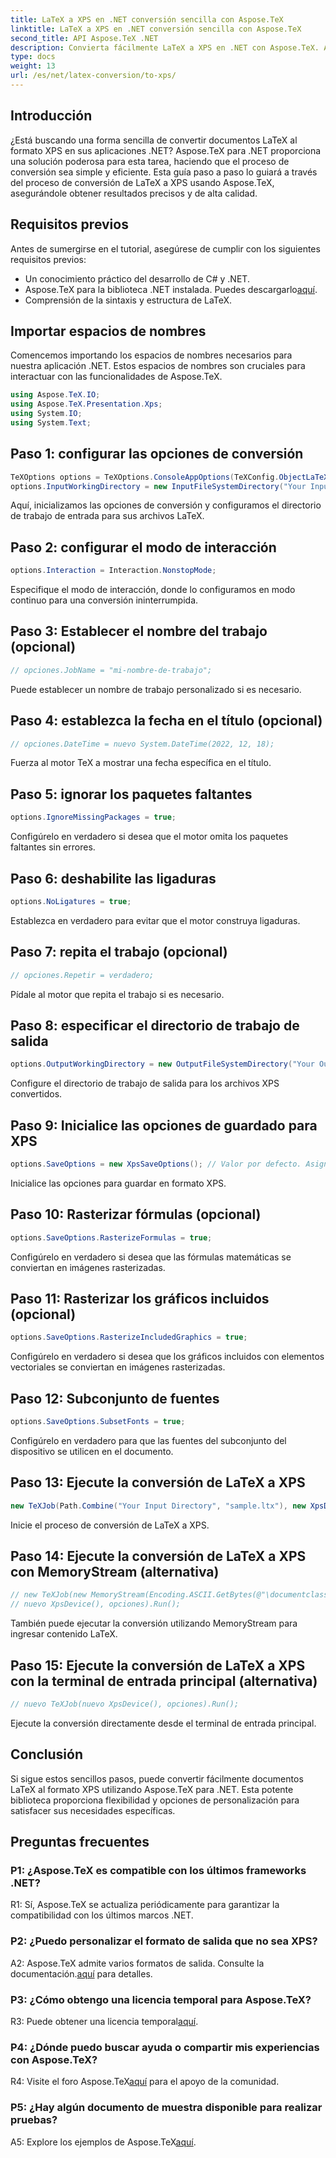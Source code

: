```yaml
---
title: LaTeX a XPS en .NET conversión sencilla con Aspose.TeX
linktitle: LaTeX a XPS en .NET conversión sencilla con Aspose.TeX
second_title: API Aspose.TeX .NET
description: Convierta fácilmente LaTeX a XPS en .NET con Aspose.TeX. Alta calidad, personalizable y eficiente.
type: docs
weight: 13
url: /es/net/latex-conversion/to-xps/
---
```

## Introducción

¿Está buscando una forma sencilla de convertir documentos LaTeX al formato XPS en sus aplicaciones .NET? Aspose.TeX para .NET proporciona una solución poderosa para esta tarea, haciendo que el proceso de conversión sea simple y eficiente. Esta guía paso a paso lo guiará a través del proceso de conversión de LaTeX a XPS usando Aspose.TeX, asegurándole obtener resultados precisos y de alta calidad.

## Requisitos previos

Antes de sumergirse en el tutorial, asegúrese de cumplir con los siguientes requisitos previos:

- Un conocimiento práctico del desarrollo de C# y .NET.
-  Aspose.TeX para la biblioteca .NET instalada. Puedes descargarlo[aquí](https://releases.aspose.com/tex/net/).
- Comprensión de la sintaxis y estructura de LaTeX.

## Importar espacios de nombres

Comencemos importando los espacios de nombres necesarios para nuestra aplicación .NET. Estos espacios de nombres son cruciales para interactuar con las funcionalidades de Aspose.TeX.

```csharp
using Aspose.TeX.IO;
using Aspose.TeX.Presentation.Xps;
using System.IO;
using System.Text;
```

## Paso 1: configurar las opciones de conversión

```csharp
TeXOptions options = TeXOptions.ConsoleAppOptions(TeXConfig.ObjectLaTeX);
options.InputWorkingDirectory = new InputFileSystemDirectory("Your Input Directory");
```

Aquí, inicializamos las opciones de conversión y configuramos el directorio de trabajo de entrada para sus archivos LaTeX.

## Paso 2: configurar el modo de interacción

```csharp
options.Interaction = Interaction.NonstopMode;
```

Especifique el modo de interacción, donde lo configuramos en modo continuo para una conversión ininterrumpida.

## Paso 3: Establecer el nombre del trabajo (opcional)

```csharp
// opciones.JobName = "mi-nombre-de-trabajo";
```

Puede establecer un nombre de trabajo personalizado si es necesario.

## Paso 4: establezca la fecha en el título (opcional)

```csharp
// opciones.DateTime = nuevo System.DateTime(2022, 12, 18);
```

Fuerza al motor TeX a mostrar una fecha específica en el título.

## Paso 5: ignorar los paquetes faltantes

```csharp
options.IgnoreMissingPackages = true;
```

Configúrelo en verdadero si desea que el motor omita los paquetes faltantes sin errores.

## Paso 6: deshabilite las ligaduras

```csharp
options.NoLigatures = true;
```

Establezca en verdadero para evitar que el motor construya ligaduras.

## Paso 7: repita el trabajo (opcional)

```csharp
// opciones.Repetir = verdadero;
```

Pídale al motor que repita el trabajo si es necesario.

## Paso 8: especificar el directorio de trabajo de salida

```csharp
options.OutputWorkingDirectory = new OutputFileSystemDirectory("Your Output Directory");
```

Configure el directorio de trabajo de salida para los archivos XPS convertidos.

## Paso 9: Inicialice las opciones de guardado para XPS

```csharp
options.SaveOptions = new XpsSaveOptions(); // Valor por defecto. Asignación arbitraria.
```

Inicialice las opciones para guardar en formato XPS.

## Paso 10: Rasterizar fórmulas (opcional)

```csharp
options.SaveOptions.RasterizeFormulas = true;
```

Configúrelo en verdadero si desea que las fórmulas matemáticas se conviertan en imágenes rasterizadas.

## Paso 11: Rasterizar los gráficos incluidos (opcional)

```csharp
options.SaveOptions.RasterizeIncludedGraphics = true;
```

Configúrelo en verdadero si desea que los gráficos incluidos con elementos vectoriales se conviertan en imágenes rasterizadas.

## Paso 12: Subconjunto de fuentes

```csharp
options.SaveOptions.SubsetFonts = true;
```

Configúrelo en verdadero para que las fuentes del subconjunto del dispositivo se utilicen en el documento.

## Paso 13: Ejecute la conversión de LaTeX a XPS

```csharp
new TeXJob(Path.Combine("Your Input Directory", "sample.ltx"), new XpsDevice(), options).Run();
```

Inicie el proceso de conversión de LaTeX a XPS.

## Paso 14: Ejecute la conversión de LaTeX a XPS con MemoryStream (alternativa)

```csharp
// new TeXJob(new MemoryStream(Encoding.ASCII.GetBytes(@"\documentclass{article} \begin{document} ¡Hola mundo! \end{document}")),
// nuevo XpsDevice(), opciones).Run();
```

También puede ejecutar la conversión utilizando MemoryStream para ingresar contenido LaTeX.

## Paso 15: Ejecute la conversión de LaTeX a XPS con la terminal de entrada principal (alternativa)

```csharp
// nuevo TeXJob(nuevo XpsDevice(), opciones).Run();
```

Ejecute la conversión directamente desde el terminal de entrada principal.

## Conclusión

Si sigue estos sencillos pasos, puede convertir fácilmente documentos LaTeX al formato XPS utilizando Aspose.TeX para .NET. Esta potente biblioteca proporciona flexibilidad y opciones de personalización para satisfacer sus necesidades específicas.

## Preguntas frecuentes

### P1: ¿Aspose.TeX es compatible con los últimos frameworks .NET?

R1: Sí, Aspose.TeX se actualiza periódicamente para garantizar la compatibilidad con los últimos marcos .NET.

### P2: ¿Puedo personalizar el formato de salida que no sea XPS?

 A2: Aspose.TeX admite varios formatos de salida. Consulte la documentación.[aquí](https://reference.aspose.com/tex/net/) para detalles.

### P3: ¿Cómo obtengo una licencia temporal para Aspose.TeX?

 R3: Puede obtener una licencia temporal[aquí](https://purchase.aspose.com/temporary-license/).

### P4: ¿Dónde puedo buscar ayuda o compartir mis experiencias con Aspose.TeX?

 R4: Visite el foro Aspose.TeX[aquí](https://forum.aspose.com/c/tex/47) para el apoyo de la comunidad.

### P5: ¿Hay algún documento de muestra disponible para realizar pruebas?

 A5: Explore los ejemplos de Aspose.TeX[aquí](https://github.com/aspose-tex/Aspose.TeX-for-.NET).